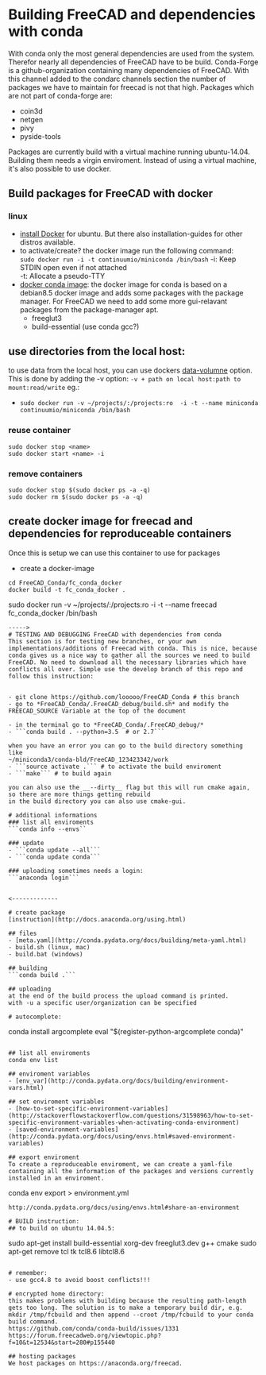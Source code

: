 # Building FreeCAD and dependencies with conda

With conda only the most general dependencies are used from the system. Therefor nearly all dependencies of FreeCAD have to be build.
Conda-Forge is a github-organization containing many dependencies of FreeCAD. With this channel added to the condarc channels section the number of packages we have to maintain for freecad is not that high. Packages which are not part of conda-forge are:

- coin3d
- netgen
- pivy
- pyside-tools

Packages are currently build with a virtual machine running ubuntu-14.04. Building them needs a virgin enviroment.
Instead of using a virtual machine, it's also possible to use docker.


## Build packages for FreeCAD with docker

### linux
- [install Docker](https://docs.docker.com/engine/installation/linux/ubuntu/) for ubuntu. But there also installation-guides for other distros available.
- to activate/create? the docker image run the following command:  
```sudo docker run -i -t continuumio/miniconda /bin/bash```
-i: Keep STDIN open even if not attached  
-t: Allocate a pseudo-TTY
- [docker conda image](https://github.com/ContinuumIO/docker-images/tree/master/miniconda#usage):
the docker image for conda is based on a debian8.5 docker image and adds some packages with the package manager. For FreeCAD we need to add some more gui-relavant packages from the package-manager apt.
  - freeglut3
  - build-essential (use conda gcc?)  

## use directories from the local host:
to use data from the local host, you can use dockers [data-volumne](https://docs.docker.com/engine/tutorials/dockervolumes/) option. This is done by adding the -v option:
```-v + path on local host:path to mount:read/write``` eg.:
- ```sudo docker run -v ~/projects/:/projects:ro  -i -t --name miniconda continuumio/miniconda /bin/bash```  

### reuse container
```
sudo docker stop <name>
sudo docker start <name> -i
```

### remove containers
```
sudo docker stop $(sudo docker ps -a -q)
sudo docker rm $(sudo docker ps -a -q)
```


## create docker image for freecad and dependencies for reproduceable containers

Once this is setup we can use this container to use for packages

- create a docker-image
```
cd FreeCAD_Conda/fc_conda_docker
docker build -t fc_conda_docker .

```
sudo docker run -v ~/projects/:/projects:ro -i -t --name freecad fc_conda_docker /bin/bash

```
----->
# TESTING AND DEBUGGING FreeCAD with dependencies from conda
This section is for testing new branches, or your own implementations/additions of Freecad with conda. This is nice, because conda gives us a nice way to gather all the sources we need to build FreeCAD. No need to download all the necessary libraries which have conflicts all over. Simple use the develop branch of this repo and follow this instruction:


- git clone https://github.com/looooo/FreeCAD_Conda # this branch
- go to *FreeCAD_Conda/.FreeCAD_debug/build.sh* and modify the FREECAD_SOURCE Variable at the top of the document

- in the terminal go to *FreeCAD_Conda/.FreeCAD_debug/*
- ```conda build . --python=3.5  # or 2.7```

when you have an error you can go to the build directory something like
~/miniconda3/conda-bld/FreeCAD_123423342/work
- ```source activate .``` # to activate the build enviroment
- ```make``` # to build again

you can also use the __--dirty__ flag but this will run cmake again, so there are more things getting rebuild
in the build directory you can also use cmake-gui.

# additional informations
### list all enviroments
```conda info --envs``

### update
- ```conda update --all```
- ```conda update conda```

### uploading sometimes needs a login:
```anaconda login```


<-------------

# create package
[instruction](http://docs.anaconda.org/using.html)

## files
- [meta.yaml](http://conda.pydata.org/docs/building/meta-yaml.html)
- build.sh (linux, mac)
- build.bat (windows)

## building
```conda build .```

## uploading
at the end of the build process the upload command is printed.
with -u a specific user/organization can be specified

# autocomplete:
```
conda install argcomplete
eval "$(register-python-argcomplete conda)"
```

## list all enviroments
conda env list

## enviroment variables
- [env_var](http://conda.pydata.org/docs/building/environment-vars.html)

## set enviroment variables
- [how-to-set-specific-environment-variables](http://stackoverflowstackoverflow.com/questions/31598963/how-to-set-specific-environment-variables-when-activating-conda-environment)  
- [saved-environment-variables](http://conda.pydata.org/docs/using/envs.html#saved-environment-variables)

## export enviroment
To create a reproduceable enviroment, we can create a yaml-file containing all the information of the packages and versions currently installed in an enviroment.
```
conda env export > environment.yml
```
http://conda.pydata.org/docs/using/envs.html#share-an-environment

# BUILD instruction:
## to build on ubuntu 14.04.5:
```
sudo apt-get install build-essential xorg-dev freeglut3.dev g++ cmake
sudo apt-get remove tcl tk tcl8.6 libtcl8.6
```

# remember:
- use gcc4.8 to avoid boost conflicts!!!

# encrypted home directory:
this makes problems with building because the resulting path-length gets too long. The solution is to make a temporary build dir, e.g. mkdir /tmp/fcbuild and then append --croot /tmp/fcbuild to your conda build command.  
https://github.com/conda/conda-build/issues/1331  
https://forum.freecadweb.org/viewtopic.php?f=10&t=12534&start=280#p155440

## hosting packages
We host packages on https://anaconda.org/freecad.
